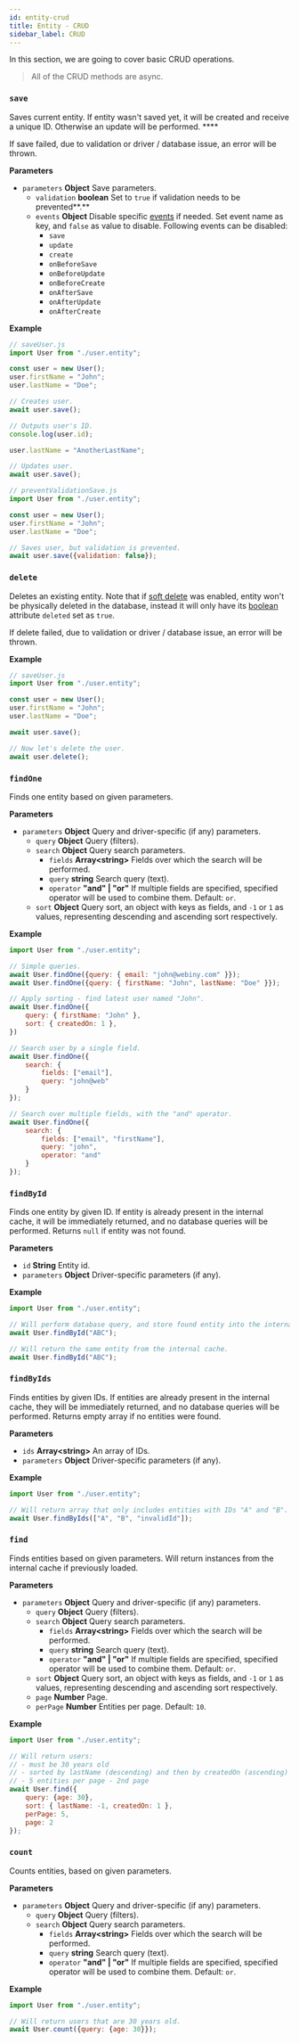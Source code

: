 ```yaml
---
id: entity-crud
title: Entity - CRUD
sidebar_label: CRUD
---
```


In this section, we are going to cover basic CRUD operations.

> All of the CRUD methods are async.

### `save`

Saves current entity. If entity wasn't saved yet, it will be created
and receive a unique ID. Otherwise an update will be performed. ****

If save failed, due to validation or driver / database issue, an error
will be thrown.

**Parameters**

* `parameters` **Object** Save parameters.
  * `validation` **boolean** Set to `true` if validation needs to be prevented**.**
  * `events` **Object** Disable specific [events](/docs/developer-tutorials/entity-events) if needed. Set event name as key, and `false` as value to disable. Following events can be disabled:
    * `save`
    * `update`
    * `create`
    * `onBeforeSave`
    * `onBeforeUpdate`
    * `onBeforeCreate`
    * `onAfterSave`
    * `onAfterUpdate`
    * `onAfterCreate`

**Example**

```js
// saveUser.js
import User from "./user.entity";

const user = new User();
user.firstName = "John";
user.lastName = "Doe";

// Creates user.
await user.save();

// Outputs user's ID.
console.log(user.id);

user.lastName = "AnotherLastName";

// Updates user.
await user.save();
```

```js
// preventValidationSave.js
import User from "./user.entity";

const user = new User();
user.firstName = "John";
user.lastName = "Doe";

// Saves user, but validation is prevented.
await user.save({validation: false});
```

### `delete`

Deletes an existing entity. Note that if [soft delete](/docs/developer-tutorials/entity-configuration#crud)
was enabled, entity won't be physically deleted in the database,
instead it will only have its [boolean](/docs/developer-tutorials/entity-attributes#boolean)
attribute `deleted` set as `true`.

If delete failed, due to validation or driver / database issue,
an error will be thrown.



**Example**

```js
// saveUser.js
import User from "./user.entity";

const user = new User();
user.firstName = "John";
user.lastName = "Doe";

await user.save();

// Now let's delete the user.
await user.delete();
```

### `findOne`

Finds one entity based on given parameters.

**Parameters**

* `parameters` **Object** Query and driver-specific (if any) parameters.
  * `query` **Object** Query (filters).
  * `search` **Object** Query search parameters.
    * `fields` **Array&lt;string&gt;** Fields over which the search will be performed.
    * `query` **string** Search query (text).
    * `operator` **"and" | "or"** If multiple fields are specified, specified operator will be used to combine them. Default: `or`.
  * `sort` **Object** Query sort, an object with keys as fields, and `-1` or `1` as values, representing descending and ascending sort respectively.

**Example**

```js
import User from "./user.entity";

// Simple queries.
await User.findOne({query: { email: "john@webiny.com" }});
await User.findOne({query: { firstName: "John", lastName: "Doe" }});

// Apply sorting - find latest user named "John".
await User.findOne({
    query: { firstName: "John" },
    sort: { createdOn: 1 },
})

// Search user by a single field.
await User.findOne({
    search: {
        fields: ["email"],
        query: "john@web"
    }
});

// Search over multiple fields, with the "and" operator.
await User.findOne({
    search: {
        fields: ["email", "firstName"],
        query: "john",
        operator: "and"
    }
});
```

### `findById`

Finds one entity by given ID. If entity is already present in the internal cache,
it will be immediately returned, and no database queries will be performed.
Returns `null` if entity was not found.

**Parameters**

* `id` **String** Entity id.
* `parameters` **Object** Driver-specific parameters (if any).

**Example**

```js
import User from "./user.entity";

// Will perform database query, and store found entity into the internal cache.
await User.findById("ABC");

// Will return the same entity from the internal cache.
await User.findById("ABC");
```

### `findByIds`

Finds entities by given IDs. If entities are already present in the internal cache,
they will be immediately returned, and no database queries will be performed.
Returns empty array if no entities were found.

**Parameters**

* `ids` **Array&lt;string&gt;** An array of IDs.
* `parameters` **Object** Driver-specific parameters (if any).

**Example**

```js
import User from "./user.entity";

// Will return array that only includes entities with IDs "A" and "B".
await User.findByIds(["A", "B", "invalidId"]);
```

### `find`

Finds entities based on given parameters. Will return instances from
the internal cache if previously loaded.

**Parameters**

* `parameters` **Object** Query and driver-specific (if any) parameters.
  * `query` **Object** Query (filters).
  * `search` **Object** Query search parameters.
    * `fields` **Array&lt;string&gt;** Fields over which the search will be performed.
    * `query` **string** Search query (text).
    * `operator` **"and" | "or"** If multiple fields are specified, specified operator will be used to combine them. Default: `or`.
  * `sort` **Object** Query sort, an object with keys as fields, and `-1` or `1` as values, representing descending and ascending sort respectively.
  * `page` **Number** Page.
  * `perPage` **Number** Entities per page. Default: `10`.

**Example**

```js
import User from "./user.entity";

// Will return users:
// - must be 30 years old
// - sorted by lastName (descending) and then by createdOn (ascending)
// - 5 entities per page - 2nd page
await User.find({
    query: {age: 30},
    sort: { lastName: -1, createdOn: 1 },
    perPage: 5,
    page: 2
});
```

### `count`

Counts entities, based on given parameters.

**Parameters**

* `parameters` **Object** Query and driver-specific (if any) parameters.
  * `query` **Object** Query (filters).
  * `search` **Object** Query search parameters.
    * `fields` **Array&lt;string&gt;** Fields over which the search will be performed.
    * `query` **string** Search query (text).
    * `operator` **"and" | "or"** If multiple fields are specified, specified operator will be used to combine them. Default: `or`.

**Example**

```js
import User from "./user.entity";

// Will return users that are 30 years old.
await User.count({query: {age: 30}});
```
